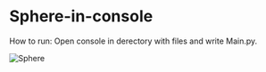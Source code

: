 # Sphere-in-console
How to run: Open console in derectory with files and write Main.py.

![Sphere](https://user-images.githubusercontent.com/50625444/124442657-2847c080-dda7-11eb-86dd-cdb5eff68d68.gif)
